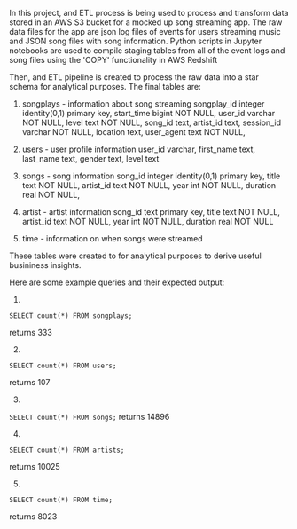 In this project, and ETL process is being used to process and transform data stored in an AWS S3 bucket for a mocked up song streaming app.  The raw data files for the app are json log files of events for users streaming music and JSON song files with song information.  Python scripts in Jupyter notebooks are used to compile staging tables from all of the event logs and song files using the 'COPY' functionality in AWS Redshift


Then, and ETL pipeline is created to process the raw data into a star schema for analytical purposes.  The final tables are:
1) songplays - information about song streaming
    songplay_id integer identity(0,1) primary key,
    start_time bigint NOT NULL,
    user_id varchar NOT NULL,
    level text NOT NULL, 
    song_id text, 
    artist_id text,
    session_id varchar NOT NULL,
    location text,
    user_agent text NOT NULL,
        
2) users - user profile information
    user_id varchar,
    first_name text, 
    last_name text, 
    gender text, 
    level text

3) songs - song information
    song_id integer identity(0,1) primary key,
    title text NOT NULL, 
    artist_id text NOT NULL,
    year int NOT NULL, 
    duration real NOT NULL,

4) artist - artist information
    song_id text primary key,
        title text NOT NULL, 
        artist_id text NOT NULL,
        year int NOT NULL, 
        duration real NOT NULL
5) time - information on when songs were streamed


These tables were created to for analytical purposes to derive useful busininess insights. 

Here are some example queries and their expected output:

1)
`SELECT count(*) FROM songplays;`

returns 333

2)
`SELECT count(*) FROM users;`

returns 107

3)
`SELECT count(*) FROM songs;`
returns 14896

4)
`SELECT count(*) FROM artists;`

returns 10025

5)
`SELECT count(*) FROM time;`

returns 8023


